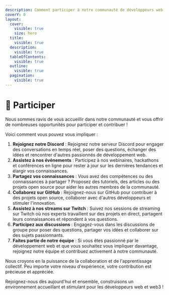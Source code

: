 ```yaml
---
description: Comment participer à notre communauté de développeurs web et web3 ?
coverY: 0
layout:
  cover:
    visible: true
    size: hero
  title:
    visible: true
  description:
    visible: true
  tableOfContents:
    visible: true
  outline:
    visible: true
  pagination:
    visible: true
---
```


# 🤝 Participer

Nous sommes ravis de vous accueillir dans notre communauté et vous offrir de nombreuses opportunités pour participer et contribuer !

Voici comment vous pouvez vous impliquer :

1. **Rejoignez notre Discord** : Rejoignez notre serveur Discord pour engager des conversations en temps réel, poser des questions, échanger des idées et rencontrer d'autres passionnés de développement web.
2. **Assistez à nos événements** : Participez à nos webinaires, hackathons et conférences en ligne pour rester à jour sur les dernières tendances et élargir vos connaissances.
3. **Partagez vos connaissances** : Vous avez des compétences ou des connaissances à partager ? Proposez des tutoriels, des articles ou des projets open source pour aider les autres membres de la communauté.
4. **Collaborez sur GitHub** : Rejoignez-nous sur GitHub pour contribuer à des projets open source, collaborer avec d'autres développeurs et stimuler l'innovation.
5. **Assistez à nos streams sur Twitch** : Suivez nos sessions de streaming sur Twitch où nos experts travaillent sur des projets en direct, partagent leurs connaissances et répondent à vos questions.
6. **Participez aux discussions** : Engagez-vous dans les discussions de groupe pour poser des questions, partager vos idées et collaborer sur des sujets passionnants.
7. **Faites partie de notre équipe** : Si vous êtes passionné par le développement web et que vous souhaitez vous impliquer davantage, rejoignez notre équipe et contribuez activement à notre communauté.

Nous croyons en la puissance de la collaboration et de l'apprentissage collectif. Peu importe votre niveau d'expérience, votre contribution est précieuse et appréciée.

Rejoignez-nous dès aujourd'hui et ensemble, construisons un environnement accueillant et stimulant pour les développeurs web et web3 !
